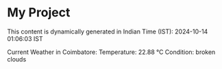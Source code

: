# My Project

This content is dynamically generated in Indian Time (IST): 2024-10-14 01:06:03 IST


Current Weather in Coimbatore:
Temperature: 22.88 °C
Condition: broken clouds
